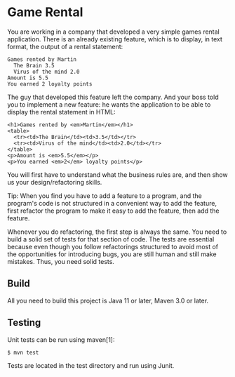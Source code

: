 # Game Rental

You are working in a company that developed a very simple games rental application.
There is an already existing feature, which is to display, in text format, the output of a rental statement:

```
Games rented by Martin
  The Brain 3.5
  Virus of the mind 2.0
Amount is 5.5
You earned 2 loyalty points
```

The guy that developed this feature left the company. And your boss told you to implement a new feature: he wants 
the application to be able to display the rental statement in HTML:

```
<h1>Games rented by <em>Martin</em></h1>
<table>
  <tr><td>The Brain</td><td>3.5</td></tr>
  <tr><td>Virus of the mind</td><td>2.0</td></tr>
</table>
<p>Amount is <em>5.5</em></p>
<p>You earned <em>2</em> loyalty points</p>
```

You will first have to understand what the business rules are, and then show us your design/refactoring skills.

Tip: When you find you have to add a feature to a program, and the program's code is not
structured in a convenient way to add the feature, first refactor the program to make it
easy to add the feature, then add the feature.

Whenever you do refactoring, the first step is always the same.
You need to build a solid set of tests for that section of code. The tests are essential because even
though you follow refactorings structured to avoid most of the opportunities for introducing bugs,
you are still human and still make mistakes. Thus, you need solid tests.

## Build

All you need to build this project is Java 11 or later, Maven 3.0 or later.

## Testing

Unit tests can be run using maven[1]:

    $ mvn test

Tests are located in the test directory and run using Junit.
